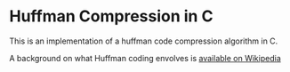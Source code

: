 Huffman Compression in C
========================

This is an implementation of a huffman code compression algorithm in C.

A background on what Huffman coding envolves is [available on Wikipedia](http://en.wikipedia.org/wiki/Huffman_coding)
